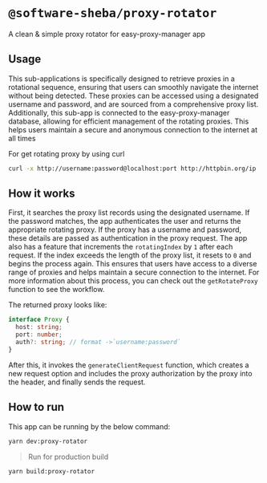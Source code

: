 # `@software-sheba/proxy-rotator`

A clean & simple proxy rotator for easy-proxy-manager app

## Usage

This sub-applications is specifically designed to retrieve proxies in a rotational sequence, ensuring that users can smoothly navigate the internet without being detected. These proxies can be accessed using a designated username and password, and are sourced from a comprehensive proxy list. Additionally, this sub-app is connected to the easy-proxy-manager database, allowing for efficient management of the rotating proxies. This helps users maintain a secure and anonymous connection to the internet at all times

For get rotating proxy by using curl

```bash
curl -x http://username:password@localhost:port http://httpbin.org/ip
```

## How it works

First, it searches the proxy list records using the designated username. If the password matches, the app authenticates the user and returns the appropriate rotating proxy. If the proxy has a username and password, these details are passed as authentication in the proxy request. The app also has a feature that increments the `rotatingIndex` by `1` after each request. If the index exceeds the length of the proxy list, it resets to `0` and begins the process again. This ensures that users have access to a diverse range of proxies and helps maintain a secure connection to the internet. For more information about this process, you can check out the `getRotateProxy` function to see the workflow.

The returned proxy looks like:

```ts
interface Proxy {
  host: string;
  port: number;
  auth?: string; // format ->`username:password`
}
```

After this, it invokes the `generateClientRequest` function, which creates a new request option and includes the proxy authorization by the proxy into the header, and finally sends the request.

## How to run

This app can be running by the below command:

```bash
yarn dev:proxy-rotator
```

> Run for production build

```bash
yarn build:proxy-rotator
```
